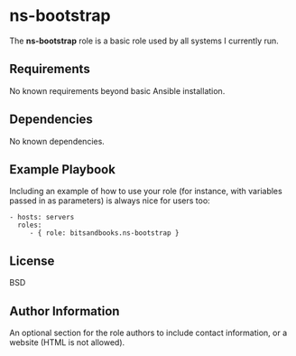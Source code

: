 ns-bootstrap
=========

The **ns-bootstrap** role is a basic role used by all systems I currently run. 

Requirements
------------

No known requirements beyond basic Ansible installation.

Dependencies
------------

No known dependencies.

Example Playbook
----------------

Including an example of how to use your role (for instance, with variables passed in as parameters) is always nice for users too:

    - hosts: servers
      roles:
         - { role: bitsandbooks.ns-bootstrap }

License
-------

BSD

Author Information
------------------

An optional section for the role authors to include contact information, or a website (HTML is not allowed).
